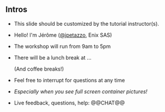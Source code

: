 ## Intros

- This slide should be customized by the tutorial instructor(s).

- Hello! I'm Jérôme ([@jpetazzo](https://twitter.com/jpetazzo), Enix SAS)

- The workshop will run from 9am to 5pm

- There will be a lunch break at ...

  (And coffee breaks!)

- Feel free to interrupt for questions at any time

- *Especially when you see full screen container pictures!*

- Live feedback, questions, help: @@CHAT@@
